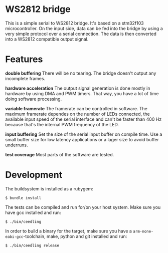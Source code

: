 # WS2812 bridge

This is a simple serial to WS2812 bridge. It's based on a stm32f103
microcontroller. On the input side, data can be fed into the bridge by using a
very simple protocol over a serial connection. The data is then converted into a
WS2812 compatible output signal.

# Features

**double buffering** There will be no tearing. The bridge doesn't output any
incomplete frames.

**hardware acceleration** The output signal generation is done mostly in
hardware by using DMA and PWM timers. That way, you have a lot of time doing
software processing.

**variable framerate** The framerate can be controlled in software. The maximum
framerate dependes on the number of LEDs connected, the available input speed
of the serial interface and can't be faster than 400 Hz because that's the
internal PWM frequency of the LED.

**input buffering** Set the size of the serial input buffer on compile time.
Use a small buffer size for low latency applications or a lager size to avoid
buffer underruns.

**test coverage** Most parts of the software are tested.

# Development

The buildsystem is installed as a rubygem:

```
$ bundle install
```

The tests can be compiled and run for/on your host system. Make sure you have
gcc installed and run:

```
$ ./bin/ceedling
```

In order to build a binary for the target, make sure you have a
`arm-none-eabi-gcc`-toolchain, make, python and git installed and run:

```
$ ./bin/ceedling release
```
